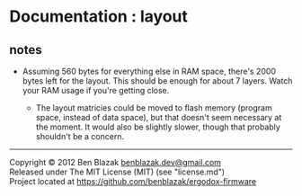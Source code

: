 # Documentation : layout

## notes

* Assuming 560 bytes for everything else in RAM space, there's 2000 bytes left
  for the layout.  This should be enough for about 7 layers.  Watch your RAM
  usage if you're getting close.

  * The layout matricies could be moved to flash memory (program space, instead
    of data space), but that doesn't seem necessary at the moment.  It would
    also be slightly slower, though that probably shouldn't be a concern.

-------------------------------------------------------------------------------

Copyright &copy; 2012 Ben Blazak <benblazak.dev@gmail.com>  
Released under The MIT License (MIT) (see "license.md")  
Project located at <https://github.com/benblazak/ergodox-firmware>

